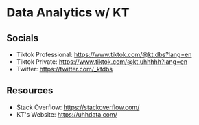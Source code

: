 # Data Analytics w/ KT
## Socials
- Tiktok Professional: https://www.tiktok.com/@kt.dbs?lang=en
- Tiktok Private: https://www.tiktok.com/@kt.uhhhhh?lang=en
- Twitter: https://twitter.com/_ktdbs

## Resources
- Stack Overflow: https://stackoverflow.com/
- KT's Website: https://uhhdata.com/
